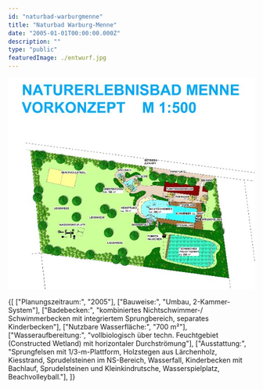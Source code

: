 ```yaml
---
id: "naturbad-warburgmenne"
title: "Naturbad Warburg-Menne"
date: "2005-01-01T00:00:00.000Z"
description: ""
type: "public"
featuredImage: ./entwurf.jpg
---
```


!["Entwurf"](./entwurf.jpg)

<SpecificationsTable title="Naturbad Warburg-Menne - Vorkonzept - technische Daten">
    {[
        ["Planungszeitraum:", "2005"],
        ["Bauweise:", "Umbau, 2-Kammer-System"],
        ["Badebecken:", "kombiniertes Nichtschwimmer-/ Schwimmerbecken mit integriertem Sprungbereich, separates Kinderbecken"],
        ["Nutzbare Wasserfläche:", "700 m²"],
        ["Wasseraufbereitung:", "vollbiologisch über techn. Feuchtgebiet (Constructed Wetland) mit horizontaler Durchströmung"],
        ["Ausstattung:", "Sprungfelsen mit 1/3-m-Plattform, Holzstegen aus Lärchenholz, Kiesstrand, Sprudelsteinen im NS-Bereich, Wasserfall, Kinderbecken mit Bachlauf, Sprudelsteinen und Kleinkindrutsche, Wasserspielplatz, Beachvolleyball."],
    ]}
</SpecificationsTable>
